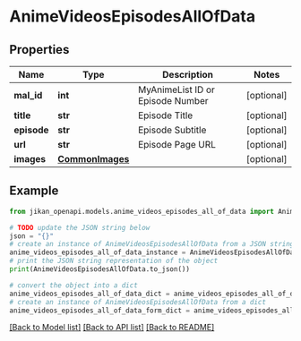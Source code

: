 # AnimeVideosEpisodesAllOfData


## Properties

Name | Type | Description | Notes
------------ | ------------- | ------------- | -------------
**mal_id** | **int** | MyAnimeList ID or Episode Number | [optional] 
**title** | **str** | Episode Title | [optional] 
**episode** | **str** | Episode Subtitle | [optional] 
**url** | **str** | Episode Page URL | [optional] 
**images** | [**CommonImages**](CommonImages.md) |  | [optional] 

## Example

```python
from jikan_openapi.models.anime_videos_episodes_all_of_data import AnimeVideosEpisodesAllOfData

# TODO update the JSON string below
json = "{}"
# create an instance of AnimeVideosEpisodesAllOfData from a JSON string
anime_videos_episodes_all_of_data_instance = AnimeVideosEpisodesAllOfData.from_json(json)
# print the JSON string representation of the object
print(AnimeVideosEpisodesAllOfData.to_json())

# convert the object into a dict
anime_videos_episodes_all_of_data_dict = anime_videos_episodes_all_of_data_instance.to_dict()
# create an instance of AnimeVideosEpisodesAllOfData from a dict
anime_videos_episodes_all_of_data_form_dict = anime_videos_episodes_all_of_data.from_dict(anime_videos_episodes_all_of_data_dict)
```
[[Back to Model list]](../README.md#documentation-for-models) [[Back to API list]](../README.md#documentation-for-api-endpoints) [[Back to README]](../README.md)


